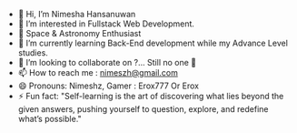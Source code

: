 - 👋 Hi, I’m Nimesha Hansanuwan
- 👀 I’m interested in Fullstack Web Development.
- 🚀 Space & Astronomy Enthusiast
- 🌱 I’m currently learning Back-End development while my Advance Level studies.
- 💞️ I’m looking to collaborate on ?... Still no one 🥹
- 📫 How to reach me : nimeszh@gmail.com
- 😄 Pronouns: Nimeshz, Gamer : Erox777 Or Erox
- ⚡ Fun fact: "Self-learning is the art of discovering what lies beyond the given answers, pushing yourself to question, explore, and redefine what’s possible."

<!---
nimeszh/nimeszh is a ✨ special ✨ repository because its `README.md` (this file) appears on your GitHub profile.
You can click the Preview link to take a look at your changes.
--->
